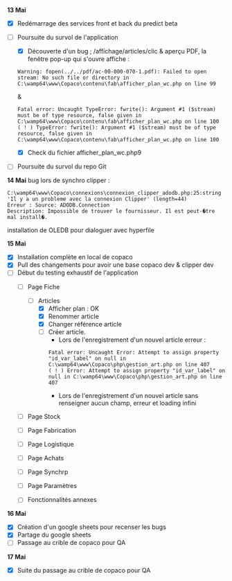 **13 Mai**
- [x] Redémarrage des services front et back du predict beta
- [ ] Poursuite du survol de l'application 
    - [x] Découverte d'un bug ; /affichage/articles/clic & aperçu PDF, la fenêtre pop-up qui s'ouvre affiche : 
    ```
    Warning: fopen(../../pdf/ac-00-000-070-1.pdf): Failed to open stream: No such file or directory in C:\wamp64\www\Copaco\contenu\fab\afficher_plan_wc.php on line 99
    ```
    &
    ```
    Fatal error: Uncaught TypeError: fwrite(): Argument #1 ($stream) must be of type resource, false given in C:\wamp64\www\Copaco\contenu\fab\afficher_plan_wc.php on line 100
    ( ! ) TypeError: fwrite(): Argument #1 ($stream) must be of type resource, false given in C:\wamp64\www\Copaco\contenu\fab\afficher_plan_wc.php on line 100
    ```
    - [x] Check du fichier afficher_plan_wc.php9
- [ ] Poursuite du survol du repo Git


**14 Mai**
bug lors de synchro clipper : 
```
C:\wamp64\www\Copaco\connexions\connexion_clipper_adodb.php:25:string 'Il y a un probleme avec la connexion Clipper' (length=44)
Erreur : Source: ADODB.Connection
Description: Impossible de trouver le fournisseur. Il est peut-�tre mal install�.
```
installation de OLEDB pour dialoguer avec hyperfile

**15 Mai**
- [x] Installation complète en local de copaco
- [x] Pull des changements pour avoir une base copaco dev & clipper dev
- [ ] Début du testing exhaustif de l'application
    - [ ] Page Fiche
        - [ ] Articles
            - [x] Afficher plan : OK
            - [x] Renommer article
            - [x] Changer référence article
            - [ ] Créer article.
                - Lors de l'enregistrement d'un nouvel article erreur : 
                ```
                Fatal error: Uncaught Error: Attempt to assign property "id_var_label" on null in C:\wamp64\www\Copaco\php\gestion_art.php on line 407
                ( ! ) Error: Attempt to assign property "id_var_label" on null in C:\wamp64\www\Copaco\php\gestion_art.php on line 407
                ```
                - Lors de l'enregistrement d'un nouvel article sans renseigner aucun champ, erreur et loading infini
    - [ ] Page Stock
    - [ ] Page Fabrication
    - [ ] Page Logistique
    - [ ] Page Achats
    - [ ] Page Synchrp
    - [ ] Page Paramètres
    - [ ] Fonctionnalités annexes

    
**16 Mai**
- [x] Création d'un google sheets pour recenser les bugs
- [x] Partage du google sheets
- [ ] Passage au crible de copaco pour QA
    
**17 Mai**
- [x] Suite du passage au crible de copaco pour QA